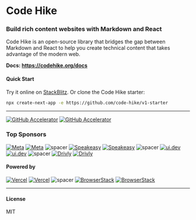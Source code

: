 # Code Hike

### Build rich content websites with Markdown and React

Code Hike is an open-source library that bridges the gap between Markdown and React to help you create technical content that takes advantage of the modern web.

**Docs: https://codehike.org/docs**

#### Quick Start

Try it online on [StackBlitz](https://stackblitz.com/github/code-hike/v1-starter?file=app%2Fpage.mdx). Or clone the Code Hike starter:

```bash
npx create-next-app -e https://github.com/code-hike/v1-starter
```

---

[![GitHub Accelerator](https://github.com/user-attachments/assets/373ac21a-170e-44ea-9401-ed12e545a7f0#gh-dark-mode-only)](https://github.blog/2023-04-12-github-accelerator-our-first-cohort-and-whats-next/#gh-dark-mode-only)
[![GitHub Accelerator](https://github.com/user-attachments/assets/9e6675bb-4981-4cd8-951b-96ae8f40c9ea#gh-light-mode-only)](https://github.blog/2023-04-12-github-accelerator-our-first-cohort-and-whats-next/#gh-light-mode-only)

### Top Sponsors

[![Meta](https://github.com/user-attachments/assets/e3964404-3fb8-483b-8f99-e65ae2740301#gh-dark-mode-only)](https://opensource.fb.com/#gh-dark-mode-only)
[![Meta](https://github.com/user-attachments/assets/3be6741f-f6ea-4957-a0ab-32954aab7f84#gh-light-mode-only)](https://opensource.fb.com/#gh-light-mode-only)
![spacer](https://user-images.githubusercontent.com/1911623/145202317-0bcfb3ed-403c-4737-a781-2eeb6b796e8b.png)
[![Speakeasy](https://github.com/user-attachments/assets/5c5af791-c8c5-402e-92d5-48228a79e3df#gh-dark-mode-only)](https://www.speakeasy.com/#gh-dark-mode-only)
[![Speakeasy](https://github.com/user-attachments/assets/e083d81a-e577-48c8-9fb1-efa26ba6f6f9#gh-light-mode-only)](https://www.speakeasy.com/#gh-light-mode-only)
![spacer](https://user-images.githubusercontent.com/1911623/145202317-0bcfb3ed-403c-4737-a781-2eeb6b796e8b.png)
[![ui.dev](https://github.com/user-attachments/assets/f45441cd-c734-42a8-9a71-459d3cdf0a59#gh-dark-mode-only)](https://ui.dev/#gh-dark-mode-only)
[![ui.dev](https://github.com/user-attachments/assets/5fbf4b0e-4ae8-4434-990a-e0d09a6c3562#gh-light-mode-only)](https://ui.dev/#gh-light-mode-only)
![spacer](https://user-images.githubusercontent.com/1911623/145202317-0bcfb3ed-403c-4737-a781-2eeb6b796e8b.png)
[![Drivly](https://github.com/user-attachments/assets/cf13e6e5-4d4c-43d1-b990-72dce36d0209#gh-dark-mode-only)](https://driv.ly/#gh-dark-mode-only)
[![Drivly](https://github.com/user-attachments/assets/50c05647-5c0a-4b3f-9733-3d7286b6f034#gh-light-mode-only)](https://driv.ly/#gh-light-mode-only)

#### Powered by

[![Vercel](https://user-images.githubusercontent.com/1911623/145199399-68b8cd57-c331-4c50-81a2-8c491fb7c0a5.png#gh-dark-mode-only)](https://vercel.com/?utm_source=codehike&utm_campaign=oss#gh-dark-mode-only)
[![Vercel](https://user-images.githubusercontent.com/1911623/145199467-f07416cf-2ed5-4c6f-a4e1-bbcaabbec603.png#gh-light-mode-only)](https://vercel.com/?utm_source=codehike&utm_campaign=oss#gh-light-mode-only)
![spacer](https://user-images.githubusercontent.com/1911623/145202317-0bcfb3ed-403c-4737-a781-2eeb6b796e8b.png)
[![BrowserStack](https://user-images.githubusercontent.com/1911623/145201865-9786b79a-c532-41f7-8da0-91334b53f380.png#gh-dark-mode-only)](https://www.browserstack.com/#gh-dark-mode-only)
[![BrowserStack](https://user-images.githubusercontent.com/1911623/145201872-8940020c-5659-4066-9a0b-0eb25ace3e61.png#gh-light-mode-only)](https://www.browserstack.com/#gh-light-mode-only)

---

#### License

MIT
